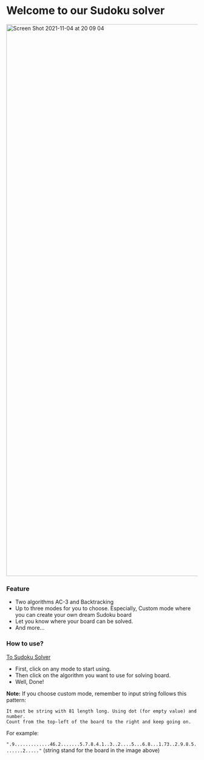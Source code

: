 # Welcome to our Sudoku solver

<img width="1450" alt="Screen Shot 2021-11-04 at 20 09 04" src="https://user-images.githubusercontent.com/42694704/140318943-c3d5ccdc-ba44-4866-9934-9b7f218a5e7d.png">

### Feature

- Two algorithms AC-3 and Backtracking
- Up to three modes for you to choose. Especially, Custom mode where you can create your own dream Sudoku board
- Let you know where your board can be solved.
- And more...

### How to use? 
[To Sudoku Solver](https://cpea2506.github.io/sudoku/)

- First, click on any mode to start using.
- Then click on the algorithm you want to use for solving board.
- Well, Done!

**Note:** If you choose custom mode, remember to input string follows this pattern:

```
It must be string with 81 length long. Using dot (for empty value) and number. 
Count from the top-left of the board to the right and keep going on.
```

For example:

`".9.............46.2.......5.7.8.4.1..3..2....5...6.8...1.73..2.9.8.5.......2....."` (string stand for the board in the image above)
